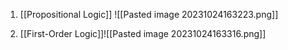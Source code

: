 1. [[Propositional Logic]]
![[Pasted image 20231024163223.png]]

2. [[First-Order Logic]]![[Pasted image 20231024163316.png]]